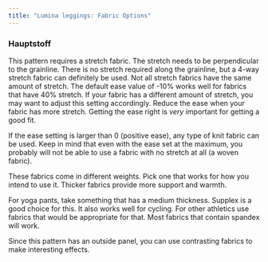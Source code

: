 ```yaml
---
title: "Lumina leggings: Fabric Options"
---
```


### Hauptstoff

This pattern requires a stretch fabric. The stretch needs to be perpendicular to the grainline. There is no stretch required along
the grainline, but a 4-way stretch fabric can definitely be used. Not all stretch fabrics have the same amount of stretch. The default
ease value of -10% works well for fabrics that have 40% stretch. If your fabric has a different amount of stretch, you may want to adjust this setting accordingly. Reduce the ease when your fabric has more stretch. Getting the ease right is _very_ important for
getting a good fit.

<Note>

If the ease setting is larger than 0 (positive ease), any type of knit fabric can be used. Keep in mind that even with the ease
set at the maximum, you probably will not be able to use a fabric with no stretch at all (a woven fabric).

</Note>

These fabrics come in different weights. Pick one that works for how you intend to use it. Thicker fabrics provide more support
and warmth.

For yoga pants, take something that has a medium thickness. Supplex is a good choice for this. It also works well for cycling. For
other athletics use fabrics that would be appropriate for that. Most fabrics that contain spandex will work.

<Note>

Since this pattern has an outside panel, you can use contrasting fabrics to make interesting effects.

</Note>
